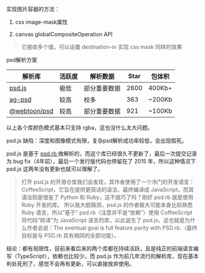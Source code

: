 实现图片容器的方法：

1. css image-mask属性

2. canvas globalCompositeOperation API

> 它接收多个值，可以设置 destination-in 实现 css mask 同样的效果


psd解析方案


| 解析库 | 活跃度 | 解析数据 | Star | 包体积 |
| --- | --- | --- | --- | --- |
| [psd.js](https://github.com/meltingice/psd.js) | 极低 | 部分重要数据 | 2600 | 400Kb+ |
| [ag-psd](https://github.com/Agamnentzar/ag-psd) | 较高 | 校多 | 363 | ~200Kb |
| [@webtoon/psd](https://github.com/webtoon/psd) | 较高 | 部分重要数据 | 921 | ~100Kb |

以上各个库颜色模式基本只支持 rgba，这也没什么太大问题。

psd.js 缺陷：深度和图像模式有限，复杂psd解析成功率较低，会出现假死。

psd.js 是基于 [ psd.rb ](https://github.com/layervault/psd.rb) 做解析的，而这个库已经很久不更新了，最后一次提交记录为 bug fix（4年前），最后一个发行版代码也停留在了 2015 年，所以这种情况下 psd.js 这两年没有更新也就可以理解了。

> 打开 psd.js 的开源仓库我们会发现，其作者使用了一个冷门的开发语言： CoffeeScript，它旨在提供更简洁的语法，最终编译成 JavaScript，而其语法则是借鉴了 Python 和 Ruby，这不就巧了吗？刚好 psd.rb 就是使用 Ruby 开发的库。
> 所以我大胆猜测，psd.js 的作者极大可能本身比较熟悉 Ruby 语言，所以“基于” psd.rb（注意并不是“依赖”）使用 CoffeeScript 将代码“转译”为 JavaScript 语言的库，以此诞生了 psd.js，这也就是为什么作者会说：The eventual goal is full feature parity with PSD.rb.（最终目标是与 PSD.rb 具有相同的全部功能）。

结论：都有局限性，目前来看后来的两个库都在持续活跃，且是纯正的前端语言编写（TypeScript），依赖也比较少。而 psd.js 作为前几年流行的解析库，现在基本判处死刑了，感觉不会再有更新，可以直接放弃使用。






